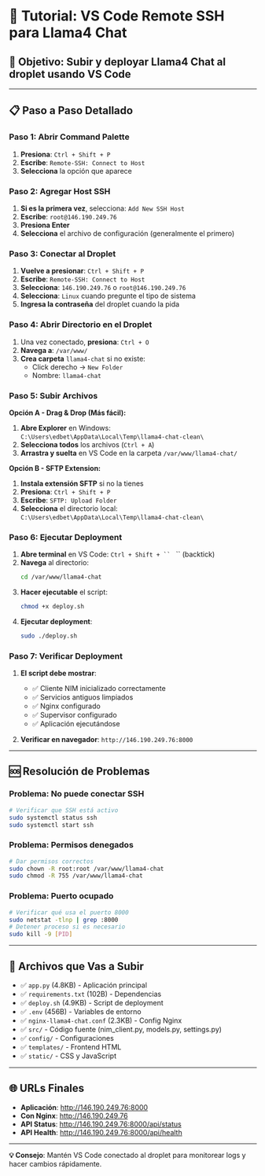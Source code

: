 # 🚀 Tutorial: VS Code Remote SSH para Llama4 Chat

## 🎯 **Objetivo**: Subir y deployar Llama4 Chat al droplet usando VS Code

---

## 📋 **Paso a Paso Detallado**

### **Paso 1: Abrir Command Palette**
1. **Presiona**: `Ctrl + Shift + P`
2. **Escribe**: `Remote-SSH: Connect to Host`
3. **Selecciona** la opción que aparece

### **Paso 2: Agregar Host SSH**
1. **Si es la primera vez**, selecciona: `Add New SSH Host`
2. **Escribe**: `root@146.190.249.76`
3. **Presiona Enter**
4. **Selecciona** el archivo de configuración (generalmente el primero)

### **Paso 3: Conectar al Droplet**
1. **Vuelve a presionar**: `Ctrl + Shift + P`
2. **Escribe**: `Remote-SSH: Connect to Host`
3. **Selecciona**: `146.190.249.76` o `root@146.190.249.76`
4. **Selecciona**: `Linux` cuando pregunte el tipo de sistema
5. **Ingresa la contraseña** del droplet cuando la pida

### **Paso 4: Abrir Directorio en el Droplet**
1. Una vez conectado, **presiona**: `Ctrl + O`
2. **Navega a**: `/var/www/`
3. **Crea carpeta** `llama4-chat` si no existe:
   - Click derecho → `New Folder`
   - Nombre: `llama4-chat`

### **Paso 5: Subir Archivos**
**Opción A - Drag & Drop (Más fácil):**
1. **Abre Explorer** en Windows: `C:\Users\edbet\AppData\Local\Temp\llama4-chat-clean\`
2. **Selecciona todos** los archivos (`Ctrl + A`)
3. **Arrastra y suelta** en VS Code en la carpeta `/var/www/llama4-chat/`

**Opción B - SFTP Extension:**
1. **Instala extensión SFTP** si no la tienes
2. **Presiona**: `Ctrl + Shift + P`
3. **Escribe**: `SFTP: Upload Folder`
4. **Selecciona** el directorio local: `C:\Users\edbet\AppData\Local\Temp\llama4-chat-clean\`

### **Paso 6: Ejecutar Deployment**
1. **Abre terminal** en VS Code: `Ctrl + Shift + `` ` `` (backtick)
2. **Navega** al directorio:
   ```bash
   cd /var/www/llama4-chat
   ```
3. **Hacer ejecutable** el script:
   ```bash
   chmod +x deploy.sh
   ```
4. **Ejecutar deployment**:
   ```bash
   sudo ./deploy.sh
   ```

### **Paso 7: Verificar Deployment**
1. **El script debe mostrar**:
   - ✅ Cliente NIM inicializado correctamente
   - ✅ Servicios antiguos limpiados
   - ✅ Nginx configurado
   - ✅ Supervisor configurado
   - ✅ Aplicación ejecutándose

2. **Verificar en navegador**: `http://146.190.249.76:8000`

---

## 🆘 **Resolución de Problemas**

### **Problema: No puede conectar SSH**
```bash
# Verificar que SSH está activo
sudo systemctl status ssh
sudo systemctl start ssh
```

### **Problema: Permisos denegados**
```bash
# Dar permisos correctos
sudo chown -R root:root /var/www/llama4-chat
sudo chmod -R 755 /var/www/llama4-chat
```

### **Problema: Puerto ocupado**
```bash
# Verificar qué usa el puerto 8000
sudo netstat -tlnp | grep :8000
# Detener proceso si es necesario
sudo kill -9 [PID]
```

---

## 📁 **Archivos que Vas a Subir**
- ✅ `app.py` (4.8KB) - Aplicación principal
- ✅ `requirements.txt` (102B) - Dependencias
- ✅ `deploy.sh` (4.9KB) - Script de deployment
- ✅ `.env` (456B) - Variables de entorno
- ✅ `nginx-llama4-chat.conf` (2.3KB) - Config Nginx
- ✅ `src/` - Código fuente (nim_client.py, models.py, settings.py)
- ✅ `config/` - Configuraciones
- ✅ `templates/` - Frontend HTML
- ✅ `static/` - CSS y JavaScript

---

## 🌐 **URLs Finales**
- **Aplicación**: http://146.190.249.76:8000
- **Con Nginx**: http://146.190.249.76
- **API Status**: http://146.190.249.76:8000/api/status
- **API Health**: http://146.190.249.76:8000/api/health

---

**💡 Consejo**: Mantén VS Code conectado al droplet para monitorear logs y hacer cambios rápidamente.
